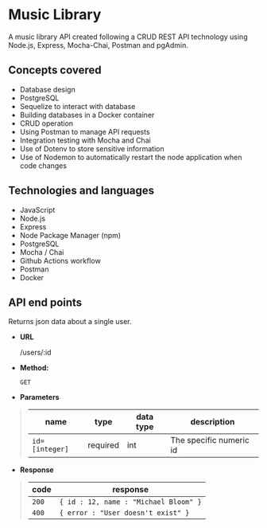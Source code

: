 # Music Library

A music library API created following a CRUD REST API technology using Node.js, Express, Mocha-Chai, Postman and pgAdmin. 

## Concepts covered

- Database design
- PostgreSQL
- Sequelize to interact with database
- Building databases in a Docker container
- CRUD operation 
- Using Postman to manage API requests
- Integration testing with Mocha and Chai
- Use of Dotenv to store sensitive information
- Use of Nodemon to automatically restart the node application when code changes

## Technologies and languages

- JavaScript
- Node.js
- Express
- Node Package Manager (npm)
- PostgreSQL
- Mocha / Chai
- Github Actions workflow
- Postman
- Docker


## API end points

Returns json data about a single user.

* **URL**

  /users/:id

* **Method:**

  `GET`
  
*  **Parameters**
>| name              |  type     | data type      | description                         |
>|-------------------|-----------|----------------|-------------------------------------|
>| `id=[integer]`    |  required | int            | The specific numeric id             |


* **Response**
>| code          | response                                                            |
>|---------------|---------------------------------------------------------------------|
>| `200`         | `{ id : 12, name : "Michael Bloom" }`                               |
>| `400`         | `{ error : "User doesn't exist" }`                                  |
